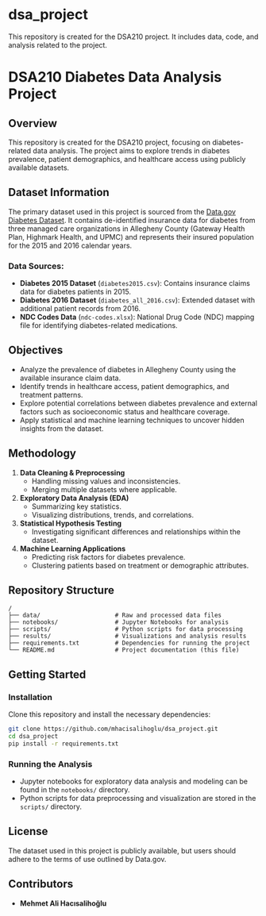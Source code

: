 # dsa_project
This repository is created for the DSA210 project. It includes data, code, and analysis related to the project.

# DSA210 Diabetes Data Analysis Project

## Overview
This repository is created for the DSA210 project, focusing on diabetes-related data analysis. The project aims to explore trends in diabetes prevalence, patient demographics, and healthcare access using publicly available datasets.

## Dataset Information
The primary dataset used in this project is sourced from the [Data.gov Diabetes Dataset](https://catalog.data.gov/dataset/diabetes). It contains de-identified insurance data for diabetes from three managed care organizations in Allegheny County (Gateway Health Plan, Highmark Health, and UPMC) and represents their insured population for the 2015 and 2016 calendar years.

### Data Sources:
- **Diabetes 2015 Dataset** (`diabetes2015.csv`): Contains insurance claims data for diabetes patients in 2015.
- **Diabetes 2016 Dataset** (`diabetes_all_2016.csv`): Extended dataset with additional patient records from 2016.
- **NDC Codes Data** (`ndc-codes.xlsx`): National Drug Code (NDC) mapping file for identifying diabetes-related medications.

## Objectives
- Analyze the prevalence of diabetes in Allegheny County using the available insurance claim data.
- Identify trends in healthcare access, patient demographics, and treatment patterns.
- Explore potential correlations between diabetes prevalence and external factors such as socioeconomic status and healthcare coverage.
- Apply statistical and machine learning techniques to uncover hidden insights from the dataset.

## Methodology
1. **Data Cleaning & Preprocessing**
   - Handling missing values and inconsistencies.
   - Merging multiple datasets where applicable.
2. **Exploratory Data Analysis (EDA)**
   - Summarizing key statistics.
   - Visualizing distributions, trends, and correlations.
3. **Statistical Hypothesis Testing**
   - Investigating significant differences and relationships within the dataset.
4. **Machine Learning Applications** 
   - Predicting risk factors for diabetes prevalence.
   - Clustering patients based on treatment or demographic attributes.

## Repository Structure
```
/
├── data/                     # Raw and processed data files
├── notebooks/                # Jupyter Notebooks for analysis
├── scripts/                  # Python scripts for data processing
├── results/                  # Visualizations and analysis results
├── requirements.txt          # Dependencies for running the project
└── README.md                 # Project documentation (this file)
```

## Getting Started
### Installation
Clone this repository and install the necessary dependencies:
```bash
git clone https://github.com/mhacisalihoglu/dsa_project.git
cd dsa_project
pip install -r requirements.txt
```

### Running the Analysis
- Jupyter notebooks for exploratory data analysis and modeling can be found in the `notebooks/` directory.
- Python scripts for data preprocessing and visualization are stored in the `scripts/` directory.

## License
The dataset used in this project is publicly available, but users should adhere to the terms of use outlined by Data.gov.

## Contributors
- **Mehmet Ali Hacısalihoğlu**




